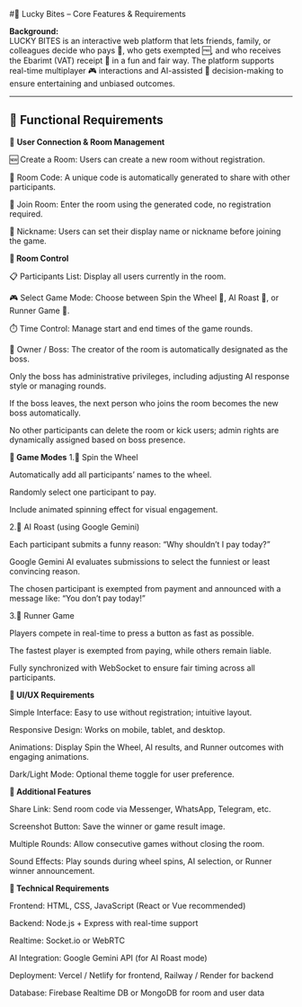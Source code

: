 #🤪 Lucky Bites – Core Features & Requirements

**Background:**  
LUCKY BITES is an interactive web platform that lets friends, family, or colleagues decide who pays 💸, who gets exempted 🆓, and who receives the Ebarimt (VAT) receipt 🧾 in a fun and fair way. The platform supports real-time multiplayer 🎮 interactions and AI-assisted 🤖 decision-making to ensure entertaining and unbiased outcomes.

---
## 🔄 Functional Requirements
🔹 **User Connection & Room Management**

🆕 Create a Room: Users can create a new room without registration.

🔑 Room Code: A unique code is automatically generated to share with other participants.

🚪 Join Room: Enter the room using the generated code, no registration required.

👤 Nickname: Users can set their display name or nickname before joining the game.

**🔹 Room Control**

📋 Participants List: Display all users currently in the room.

🎮 Select Game Mode: Choose between Spin the Wheel 🎡, AI Roast 🤖, or Runner Game 🏃.

⏱️ Time Control: Manage start and end times of the game rounds.

👑 Owner / Boss: The creator of the room is automatically designated as the boss.

Only the boss has administrative privileges, including adjusting AI response style or managing rounds.

If the boss leaves, the next person who joins the room becomes the new boss automatically.

No other participants can delete the room or kick users; admin rights are dynamically assigned based on boss presence.

**🔹 Game Modes**
1.🎡 Spin the Wheel

Automatically add all participants’ names to the wheel.

Randomly select one participant to pay.

Include animated spinning effect for visual engagement.

2.🤖 AI Roast (using Google Gemini)

Each participant submits a funny reason: “Why shouldn’t I pay today?”

Google Gemini AI evaluates submissions to select the funniest or least convincing reason.

The chosen participant is exempted from payment and announced with a message like: “You don’t pay today!”

3.🐌 Runner Game

Players compete in real-time to press a button as fast as possible.

The fastest player is exempted from paying, while others remain liable.

Fully synchronized with WebSocket to ensure fair timing across all participants.

**🔹 UI/UX Requirements**

Simple Interface: Easy to use without registration; intuitive layout.

Responsive Design: Works on mobile, tablet, and desktop.

Animations: Display Spin the Wheel, AI results, and Runner outcomes with engaging animations.

Dark/Light Mode: Optional theme toggle for user preference.

**🔹 Additional Features**

Share Link: Send room code via Messenger, WhatsApp, Telegram, etc.

Screenshot Button: Save the winner or game result image.

Multiple Rounds: Allow consecutive games without closing the room.

Sound Effects: Play sounds during wheel spins, AI selection, or Runner winner announcement.

**🔹 Technical Requirements**

Frontend: HTML, CSS, JavaScript (React or Vue recommended)

Backend: Node.js + Express with real-time support

Realtime: Socket.io or WebRTC

AI Integration: Google Gemini API (for AI Roast mode)

Deployment: Vercel / Netlify for frontend, Railway / Render for backend

Database: Firebase Realtime DB or MongoDB for room and user data
